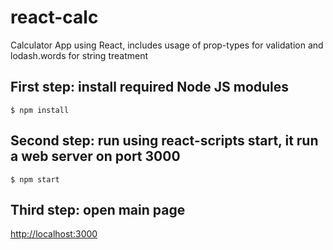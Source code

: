# react-calc
Calculator App using React, includes usage of prop-types for validation and lodash.words for string treatment

## First step: install required Node JS modules
`$ npm install`

## Second step: run using react-scripts start, it run a web server on port 3000
`$ npm start`

## Third step: open main page
<http://localhost:3000>